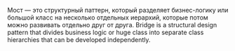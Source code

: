 Мост — это структурный паттерн, который разделяет бизнес-логику или большой класс на несколько отдельных иерархий, которые потом можно развивать отдельно друг от друга.
Bridge is a structural design pattern that divides business logic or huge class into separate class hierarchies that can be developed independently.
